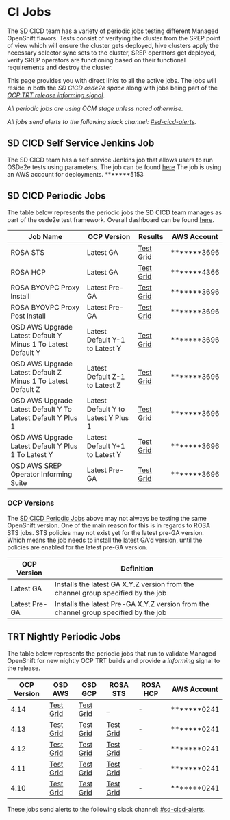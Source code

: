 # CI Jobs

The SD CICD team has a variety of periodic jobs testing different Managed
OpenShift flavors. Tests consist of verifying the cluster from the SREP
point of view which will ensure the cluster gets deployed, hive clusters
apply the necessary selector sync sets to the cluster, SREP operators get
deployed, verify SREP operators are functioning based on their functional
requirements and destroy the cluster.

This page provides you with direct links to all the active jobs. The
jobs will reside in both the *SD CICD osde2e space* along with jobs being
part of the *[OCP TRT release informing signal][OpenShift Release Gates]*.

*All periodic jobs are using OCM stage unless noted otherwise.*

*All jobs send alerts to the following slack channel: [#sd-cicd-alerts].*

## SD CICD Self Service Jenkins Job

The SD CICD team has a self service Jenkins job that allows users to run
OSDe2e tests using parameters. The job can be found [here](https://ci.int.devshift.net/view/osde2e/job/osde2e-parameterized-job/)
The job is using an AWS account for deployments. *******5153

## SD CICD Periodic Jobs

The table below represents the periodic jobs the SD CICD team manages as part
of the osde2e test framework. Overall dashboard can be found
[here][SD CICD Test Grid Dashboard].

| Job Name                                                     | OCP Version                         | Results                                             | AWS Account |
| ------------------------------------------------------------ | ----------------------------------- | --------------------------------------------------- | ----------- |
| ROSA STS                                                     | Latest GA                           | [Test Grid][SD CICD ROSA STS]                       | *******3696 |
| ROSA HCP                                                     | Latest GA                           | [Test Grid][SD CICD ROSA HCP]                       | *******4366 |
| ROSA BYOVPC Proxy Install                                    | Latest Pre-GA                       | [Test Grid][SD CICD ROSA BYOVPC Proxy Install]      | *******3696 |
| ROSA BYOVPC Proxy Post Install                               | Latest Pre-GA                       | [Test Grid][SD CICD ROSA BYOVPC Proxy Post Install] | *******3696 |
| OSD AWS Upgrade Latest Default Y Minus 1 To Latest Default Y | Latest Default Y-1 to Latest Y      | [Test Grid][SD CICD OSD AWS Upgrade Y-1 To Y]       | *******3696 |
| OSD AWS Upgrade Latest Default Z Minus 1 To Latest Default Z | Latest Default Z-1 to Latest Z      | [Test Grid][SD CICD OSD AWS Upgrade Z-1 To Z]       | *******3696 |
| OSD AWS Upgrade Latest Default Y To Latest Default Y Plus 1  | Latest Default Y to Latest Y Plus 1 | [Test Grid][SD CICD OSD AWS Upgrade Y To Y+1]       | *******3696 |
| OSD AWS Upgrade Latest Default Y Plus 1 To Latest Y          | Latest Default Y+1 to Latest Y      | [Test Grid][SD CICD OSD AWS Upgrade Y+1 To Y]       | *******3696 |
| OSD AWS SREP Operator Informing Suite                        | Latest Pre-GA                       | [Test Grid][SD CICD OSD AWS Informing Suite]        | *******3696 |

### OCP Versions

The [SD CICD Periodic Jobs](#sd-cicd-periodic-jobs) above may not always be
testing the same OpenShift version. One of the main reason for this is in
regards to ROSA STS jobs. STS policies may not exist yet for the latest pre-GA
version. Which means the job needs to install the latest GA'd version,
until the policies are enabled for the latest pre-GA version.

| OCP Version   | Definition                                                                           |
| ------------- | ------------------------------------------------------------------------------------ |
| Latest GA     | Installs the latest GA X.Y.Z version from the channel group specified by the job     |
| Latest Pre-GA | Installs the latest Pre-GA X.Y.Z version from the channel group specified by the job |

## TRT Nightly Periodic Jobs

The table below represents the periodic jobs that run to validate Managed
OpenShift for new nightly OCP TRT builds and provide a *informing* signal
to the release.

| OCP Version | OSD AWS                       | OSD GCP                       | ROSA STS                               | ROSA HCP | AWS Account |
| ----------- | ----------------------------- | ----------------------------- | -------------------------------------- | -------- | ----------- |
| 4.14        | [Test Grid][4.14 TRT OSD AWS] | [Test Grid][4.14 TRT OSD GCP] | _                                      | -        | *******0241 |
| 4.13        | [Test Grid][4.13 TRT OSD AWS] | [Test Grid][4.13 TRT OSD GCP] | [Test Grid][4.13 TRT ROSA CLASSIC STS] | -        | *******0241 |
| 4.12        | [Test Grid][4.12 TRT OSD AWS] | [Test Grid][4.12 TRT OSD GCP] | [Test Grid][4.12 TRT ROSA CLASSIC STS] | -        | *******0241 |
| 4.11        | [Test Grid][4.11 TRT OSD AWS] | [Test Grid][4.11 TRT OSD GCP] | [Test Grid][4.11 TRT ROSA CLASSIC STS] | -        | *******0241 |
| 4.10        | [Test Grid][4.10 TRT OSD AWS] | [Test Grid][4.10 TRT OSD GCP] | [Test Grid][4.10 TRT ROSA CLASSIC STS] | -        | *******0241 |

These jobs send alerts to the following slack channel: [#sd-cicd-alerts].

[SD CICD Test Grid Dashboard]: https://testgrid.k8s.io/redhat-openshift-osd
[SD CICD ROSA STS]: https://testgrid.k8s.io/redhat-openshift-osd#periodic-ci-openshift-osde2e-main-rosa-stage-e2e-sts&width=90
[SD CICD ROSA HCP]: https://testgrid.k8s.io/redhat-openshift-osd#periodic-ci-openshift-osde2e-main-hypershift-stage-e2e-default&width=90
[SD CICD ROSA BYOVPC Proxy Install]: https://testgrid.k8s.io/redhat-openshift-osd#periodic-ci-openshift-osde2e-main-rosa-stage-e2e-byo-vpc-proxy-install&width=90
[SD CICD ROSA BYOVPC Proxy Post Install]: https://testgrid.k8s.io/redhat-openshift-osd#periodic-ci-openshift-osde2e-main-rosa-stage-e2e-byo-vpc-proxy-postinstall&width=90
[SD CICD OSD AWS Informing Suite]: https://testgrid.k8s.io/redhat-openshift-osd#periodic-ci-openshift-osde2e-main-aws-stage-informing-default&width=90
[SD CICD OSD AWS Upgrade Y-1 To Y]: https://testgrid.k8s.io/redhat-openshift-osd#periodic-ci-openshift-osde2e-main-osd-aws-upgrade-latest-default-y-minus-1-to-latest-default-y&width=90
[SD CICD OSD AWS Upgrade Z-1 To Z]: https://testgrid.k8s.io/redhat-openshift-osd#periodic-ci-openshift-osde2e-main-osd-aws-upgrade-latest-default-z-minus-1-to-latest-default-z&width=90
[SD CICD OSD AWS Upgrade Y To Y+1]: https://testgrid.k8s.io/redhat-openshift-osd#periodic-ci-openshift-osde2e-main-osd-aws-upgrade-latest-default-y-to-latest-y-plus-1&width=90
[SD CICD OSD AWS Upgrade Y+1 To Y]: https://testgrid.k8s.io/redhat-openshift-osd#periodic-ci-openshift-osde2e-main-osd-aws-upgrade-latest-default-y-plus-1-to-latest-y&width=90

[4.14 TRT OSD AWS]: https://testgrid.k8s.io/redhat-openshift-ocp-release-4.14-informing#release-openshift-ocp-osd-aws-nightly-4.14&width=90
[4.14 TRT OSD GCP]: https://testgrid.k8s.io/redhat-openshift-ocp-release-4.14-informing#release-openshift-ocp-osd-gcp-nightly-4.14&width=90
[4.13 TRT OSD AWS]: https://testgrid.k8s.io/redhat-openshift-ocp-release-4.13-informing#release-openshift-ocp-osd-aws-nightly-4.13&width=90
[4.13 TRT OSD GCP]: https://testgrid.k8s.io/redhat-openshift-ocp-release-4.13-informing#release-openshift-ocp-osd-gcp-nightly-4.13&width=90
[4.12 TRT OSD AWS]: https://testgrid.k8s.io/redhat-openshift-ocp-release-4.12-informing#release-openshift-ocp-osd-aws-nightly-4.12&width=90
[4.12 TRT OSD GCP]: https://testgrid.k8s.io/redhat-openshift-ocp-release-4.12-informing#release-openshift-ocp-osd-gcp-nightly-4.12&width=90
[4.11 TRT OSD AWS]: https://testgrid.k8s.io/redhat-openshift-ocp-release-4.11-informing#release-openshift-ocp-osd-aws-nightly-4.11&width=90
[4.11 TRT OSD GCP]: https://testgrid.k8s.io/redhat-openshift-ocp-release-4.11-informing#release-openshift-ocp-osd-gcp-nightly-4.11&width=90
[4.10 TRT OSD AWS]: https://testgrid.k8s.io/redhat-openshift-ocp-release-4.10-informing#release-openshift-ocp-osd-aws-nightly-4.10&width=90
[4.10 TRT OSD GCP]: https://testgrid.k8s.io/redhat-openshift-ocp-release-4.10-informing#release-openshift-ocp-osd-gcp-nightly-4.10&width=90

[4.13 TRT ROSA CLASSIC STS]: https://testgrid.k8s.io/redhat-openshift-ocp-release-4.13-informing#release-openshift-ocp-rosa-classic-sts-nightly-4.13&width=90
[4.12 TRT ROSA CLASSIC STS]: https://testgrid.k8s.io/redhat-openshift-ocp-release-4.12-informing#release-openshift-ocp-rosa-classic-sts-nightly-4.12&width=90
[4.11 TRT ROSA CLASSIC STS]: https://testgrid.k8s.io/redhat-openshift-ocp-release-4.11-informing#release-openshift-ocp-rosa-classic-sts-nightly-4.11&width=90
[4.10 TRT ROSA CLASSIC STS]: https://testgrid.k8s.io/redhat-openshift-ocp-release-4.10-informing#release-openshift-ocp-rosa-classic-sts-nightly-4.10&width=90

[#sd-cicd-alerts]: https://app.slack.com/client/T027F3GAJ/CNYM6PB6X

[OpenShift Release Gates]: https://docs.ci.openshift.org/docs/architecture/release-gating/
